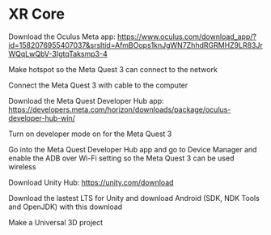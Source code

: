 # XR Core

Download the Oculus Meta app: https://www.oculus.com/download_app/?id=1582076955407037&srsltid=AfmBOops1knJgWN7ZhhdRGRMHZ9LR83JrWQqLwQbV-3IgtqTaksmp3-4 </br>

Make hotspot so the Meta Quest 3 can connect to the network </br>

Connect the Meta Quest 3 with cable to the computer </br>

Download the Meta Quest Developer Hub app:  https://developers.meta.com/horizon/downloads/package/oculus-developer-hub-win/ </br>

Turn on developer mode on for the Meta Quest 3 </br>

Go into the Meta Quest Developer Hub app and go to Device Manager and enable the ADB over Wi-Fi setting so the Meta Quest 3 can be used wireless </br>

Download Unity Hub: https://unity.com/download </br>

Download the lastest LTS for Unity and download Android (SDK, NDK Tools and OpenJDK) with this download </br>

Make a Universal 3D project </br>




